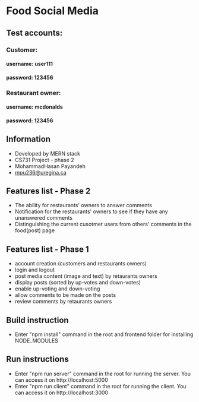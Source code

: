 # Food Social Media

## Test accounts:
### Customer:
#### username: user111
#### password: 123456
### Restaurant owner:
#### username: mcdonalds
#### password: 123456

## Information
- Developed by MERN stack
- CS731 Project - phase 2
- MohammadHasan Payandeh
- mpu236@uregina.ca

## Features list - Phase 2
- The ability for restaurants' owners to answer comments
- Notification for the restaurants' owners to see if they have any unanswered comments
- Distinguishing the current cusotmer users from others' comments in the food(post) page

## Features list - Phase 1
- account creation (customers and restaurants owners)
- login and logout
- post media content (image and text) by retaurants owners
- display posts (sorted by up-votes and down-votes)
- enable up-voting and down-voting
- allow comments to be made on the posts
- review comments by retaurants owners

## Build instruction
- Enter "npm install" command in the root and frontend folder for installing NODE_MODULES

## Run instructions
- Enter "npm run server" command in the root for running the server. You can access it on http://localhost:5000 
- Enter "npm run client" command in the root for running the client. You can access it on http://localhost:3000 
